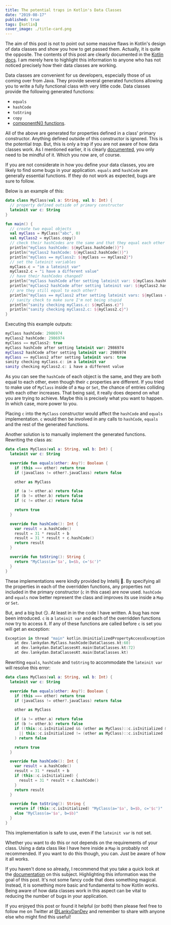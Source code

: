 ```yaml
---
title: The potential traps in Kotlin's Data Classes
date: "2019-08-17"
published: true
tags: [kotlin]
cover_image: ./title-card.png
---
```


The aim of this post is not to point out some massive flaws in Kotlin's design of data classes and show you how to get passed them. Actually, it is quite the opposite. The contents of this post are clearly documented in the [Kotlin docs](https://kotlinlang.org/docs/reference/data-classes.html#properties-declared-in-the-class-body). I am merely here to highlight this information to anyone who has not noticed precisely how their data classes are working.

Data classes are convenient for us developers, especially those of us coming over from Java. They provide several generated functions allowing you to write a fully functional class with very little code. Data classes provide the following generated functions:

- `equals`
- `hashCode`
- `toString`
- `copy`
- [componentN() functions](https://kotlinlang.org/docs/reference/multi-declarations.html).

All of the above are generated for properties defined in a class' primary constructor. Anything defined outside of this constructor is ignored. This is the potential _trap_. But, this is only a trap if you are not aware of how data classes work. As I mentioned earlier, it is clearly [documented](https://kotlinlang.org/docs/reference/data-classes.html#properties-declared-in-the-class-body), you only need to be mindful of it. Which you now are, of course.

If you are not considerate in how you define your data classes, you are likely to find some bugs in your application. `equals` and `hashCode` are generally essential functions. If they do not work as expected, bugs are sure to follow.

Below is an example of this:

```kotlin
data class MyClass(val a: String, val b: Int) {
  // property defined outside of primary constructor
  lateinit var c: String
}

fun main() {
  // create two equal objects
  val myClass = MyClass("abc", 0)
  val myClass2 = myClass.copy()
  // check their hashCodes are the same and that they equal each other
  println("myClass hashCode: ${myClass.hashCode()}")
  println("myClass2 hashCode: ${myClass2.hashCode()}")
  println("myClass == myClass2: ${myClass == myClass2}")
  // set the lateinit variables
  myClass.c = "im a lateinit var"
  myClass2.c = "i have a different value"
  // have their hashCodes changed?
  println("myClass hashCode after setting lateinit var: ${myClass.hashCode()}")
  println("myClass2 hashCode after setting lateinit var: ${myClass2.hashCode()}")
  // are they still equal to each other?
  println("myClass == myClass2 after setting lateinit vars: ${myClass == myClass2}")
  // sanity check to make sure I'm not being stupid
  println("sanity checking myClass.c: ${myClass.c}")
  println("sanity checking myClass2.c: ${myClass2.c}")
}
```

Executing this example outputs:

```kotlin
myClass hashCode: 2986974
myClass2 hashCode: 2986974
myClass == myClass2: true
myClass hashCode after setting lateinit var: 2986974
myClass2 hashCode after setting lateinit var: 2986974
myClass == myClass2 after setting lateinit vars: true
sanity checking myClass.c: im a lateinit var
sanity checking myClass2.c: i have a different value
```

As you can see the `hashCode` of each object is the same, and they are both equal to each other, even though their `c` properties are different. If you tried to make use of `MyClass` inside of a `Map` or `Set`, the chance of entries colliding with each other increases. That being said, it really does depend on what you are trying to achieve. Maybe this is precisely what you want to happen. In which case, more power to you.

Placing `c` into the `MyClass` constructor would affect the `hashCode` and `equals` implementation. `c` would then be involved in any calls to `hashCode`, `equals` and the rest of the generated functions.

Another solution is to manually implement the generated functions. Rewriting the class as:

```kotlin
data class MyClass(val a: String, val b: Int) {
  lateinit var c: String

  override fun equals(other: Any?): Boolean {
    if (this === other) return true
    if (javaClass != other?.javaClass) return false

    other as MyClass

    if (a != other.a) return false
    if (b != other.b) return false
    if (c != other.c) return false

    return true
  }

  override fun hashCode(): Int {
    var result = a.hashCode()
    result = 31 * result + b
    result = 31 * result + c.hashCode()
    return result
  }

  override fun toString(): String {
    return "MyClass(a='$a', b=$b, c='$c')"
  }
}
```

These implementations were kindly provided by Intellij 👏. By specifying all the properties in each of the overridden functions, any properties not included in the primary constructor (`c` in this case) are now used. `hashCode` and `equals` now better represent the class and improves its use inside a `Map` or `Set`.

But, and a big but 😏. At least in in the code I have written. A bug has now been introduced. `c` is a `lateinit var` and each of the overridden functions now try to access it. If any of these functions are called before `c` is set you will get an exception:

```kotlin
Exception in thread "main" kotlin.UninitializedPropertyAccessException: lateinit property c has not been initialized
	at dev.lankydan.MyClass.hashCode(DataClasses.kt:60)
	at dev.lankydan.DataClassesKt.main(DataClasses.kt:72)
	at dev.lankydan.DataClassesKt.main(DataClasses.kt)
```

Rewriting `equals`, `hashCode` and `toString` to accommodate the `lateinit var` will resolve this error:

```kotlin
data class MyClass(val a: String, val b: Int) {
  lateinit var c: String

  override fun equals(other: Any?): Boolean {
    if (this === other) return true
    if (javaClass != other?.javaClass) return false

    other as MyClass

    if (a != other.a) return false
    if (b != other.b) return false
    if ((this::c.isInitialized && (other as MyClass)::c.isInitialized && c != other.c)
      || this::c.isInitialized != (other as MyClass)::c.isInitialized
    ) return false

    return true
  }

  override fun hashCode(): Int {
    var result = a.hashCode()
    result = 31 * result + b
    if (this::c.isInitialized) {
      result = 31 * result + c.hashCode()
    }
    return result
  }

  override fun toString(): String {
    return if (this::c.isInitialized) "MyClass(a='$a', b=$b, c='$c')"
    else "MyClass(a='$a', b=$b)"
  }
}
```

This implementation is safe to use, even if the `lateinit var` is not set.

Whether you want to do this or not depends on the requirements of your class. Using a data class like I have here inside a `Map` is probably not recommended. If you want to do this though, you can. Just be aware of how it all works.

If you haven't done so already, I recommend that you take a quick look at the [documentation](https://kotlinlang.org/docs/reference/data-classes.html#properties-declared-in-the-class-body) on this subject. Highlighting this information was the goal of this post. It's not some fancy code that does something magical. Instead, it is something more basic and fundamental to how Kotlin works. Being aware of how data classes work in this aspect can be vital to reducing the number of bugs in your application.

If you enjoyed this post or found it helpful (or both) then please feel free to follow me on Twitter at [@LankyDanDev](https://twitter.com/LankyDanDev) and remember to share with anyone else who might find this useful!
